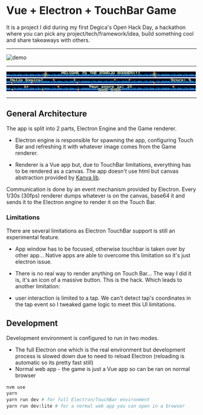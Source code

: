 # Vue + Electron + TouchBar Game

It is a project I did during my first Degica's Open Hack Day, a hackathon where you can pick any project/tech/framework/idea, build something cool and share takeaways with others.

----

![demo](./.readmeAssets/demo.gif)

----
![demo-game-welcome](./.readmeAssets/demo1.png)
![demo-game](./.readmeAssets/demo2.png)
![demo-game-over](./.readmeAssets/demo3.png)

----


## General Architecture
The app is split into 2 parts, Electron Engine and the Game renderer.
- Electron engine is responsible for spawning the app, configuring Touch Bar and refreshing it with whatever image comes from the Game renderer.

- Renderer is a Vue app but, due to TouchBar limitations, everything has to be rendered as a canvas. The app doesn't use html but canvas abstraction provided by [Kanva lib](https://konvajs.org/).

Communication is done by an event mechanism provided by Electron.
Every 1/30s (30fps) renderer dumps whatever is on the canvas, base64 it and sends it to the Electron engine to render it on the Touch Bar.

### Limitations
There are several limitations as Electron TouchBar support is still an experimental feature.

- App window has to be focused, otherwise touchbar is taken over by other app... Native apps are able to overcome this limitation so it's just electron issue.

- There is no real way to render anything on Touch Bar... The way I did it is, it's an icon of a massive button. This is the hack. Which leads to another limitation:

- user interaction is limited to a tap. We can't detect tap's coordinates in the tap event so I tweaked game logic to meet this UI limitations.


## Development
Development environment is configured to run in two modes.
- The full Electron one which is the real environment but development process is slowed down due to need to reload Electron (reloading is automatic so its pretty fast still)
- Normal web app - the game is just a Vue app so can be ran on normal browser

```bash
nvm use
yarn
yarn run dev # for full Electron/TouchBar environment
yarn run dev:lite # for a normal web app you can open in a browser
```

